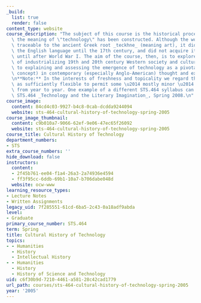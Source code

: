```yaml
---
_build:
  list: true
  render: false
content_type: website
course_description: "The subject of this course is the historical process by which\
  \ the meaning of \"technology\" has been constructed. Although the word itself is\
  \ traceable to the ancient Greek root _teckhne_ (meaning art), it did not enter\
  \ the English language until the 17th century, and did not acquire its current meaning\
  \ until after World War I. The aim of the course, then, is to explore various sectors\
  \ of industrializing 19th and 20th century Western society and culture with a view\
  \ to explaining and assessing the emergence of technology as a pivotal word (and\
  \ concept) in contemporary (especially Anglo-American) thought and expression.\n\
  \n**Note:** In the interests of freshness and topicality we regard the STS.464 syllabus\
  \ as sufficiently flexible to permit some \u2014 mostly minor \u2014 variations\
  \ from year to year. One example of a different STS.464 syllabus can be found in\
  \ STS.464 _Technology and the Literary Imagination_, Spring 2008.\n"
course_image:
  content: 84cd4c03-9927-b4c8-0cab-dcdda9244094
  website: sts-464-cultural-history-of-technology-spring-2005
course_image_thumbnail:
  content: c9b010a7-9066-62ef-9e06-47ec65f26092
  website: sts-464-cultural-history-of-technology-spring-2005
course_title: Cultural History of Technology
department_numbers:
- STS
extra_course_numbers: ''
hide_download: false
instructors:
  content:
  - 2f45b761-ee04-f1a4-26a3-2a74936e4594
  - ff3f95cc-6ddb-69b1-10a7-b706dabe048d
  website: ocw-www
learning_resource_types:
- Lecture Notes
- Written Assignments
legacy_uid: 7f285551-61cd-6ba5-2c43-0a18adf9abda
level:
- Graduate
primary_course_number: STS.464
term: Spring
title: Cultural History of Technology
topics:
- - Humanities
  - History
  - Intellectual History
- - Humanities
  - History
  - History of Science and Technology
uid: c6f30b9d-7210-4461-a581-28c42cad1779
url_path: courses/sts-464-cultural-history-of-technology-spring-2005
year: '2005'
---
```

